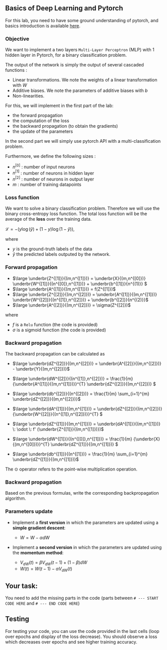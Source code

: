 ## Basics of Deep Learning and Pytorch

For this lab, you need to have some ground understanding of pytorch, and basics introduction is available [here](https://pytorch.org/tutorials/beginner/basics/intro.html).

$\newcommand{\underbr}[2]{\underbrace{#1}_{\scriptscriptstyle{#2}}}$

### Objective

We want to implement a two layers `Multi-Layer Perceptron` (MLP) with 1 hidden layer in Pytorch, for a binary classification problem.

The output of the network is simply the output of several cascaded functions :
- Linear transformations. We note the weights of a linear transformation with $W$
- Additive biases. We note the parameters of additive biases  with $b$
- Non-linearities.

For this, we will implement in the first part of the lab:
- the forward propagation
- the computation of the loss
- the backward propagation (to obtain the gradients)
- the update of the parameters

In the second part we will simply use pytorch API with a multi-classification problem.

Furthermore, we define the following sizes :

- $n^{[0]}$ : number of input neurons
- $n^{[1]}$ : number of neurons in hidden layer
- $n^{[2]}$ : number of neurons in output layer
- $m$ : number of training datapoints

### Loss function 

We want to solve a binary classification problem. Therefore we will use the binary cross-entropy loss function. The total loss function will be the average of the **loss** over the training data.

$\mathcal{L} = - \left( y \log(\hat{y}) + (1-y) \log(1-\hat{y}) \right),$

where 
- $y$ is the ground-truth labels of the data 
- $\hat{y}$ the predicted labels outputed by the network.

### Forward propagation

- $\large \underbr{Z^{[1]}}{(m,n^{[1]})} = \underbr{X}{(m,n^{[0]})} \underbr{W^{[1]}}{(n^{[0]},n^{[1]})}  + \underbr{b^{[1]}}{n^{(1)}} $
- $\large \underbr{A^{[1]}}{(m,n^{[1]})} = f(Z^{[1]})$
- $\large \underbr{Z^{[2]}}{(m,n^{[2]})} = \underbr{A^{[1]}}{(m,n^{[1]})} \underbr{W^{[2]}}{(n^{[1]},n^{[2]})}  + \underbr{b^{[2]}}{n^{(2)}}$
- $\large \underbr{A^{[2]}}{(m,n^{[2]})} = \sigma(Z^{[2]})$

where 
- $f$ is a ```Relu``` function (the code is provided)
- $\sigma$ is a sigmoid function (the code is provided)

### Backward propagation

The backward propagation can be calculated as

- $\large \underbr{dZ^{[2]}}{(m,n^{[2]})} = \underbr{A^{[2]}}{(m,n^{[2]})} - \underbr{Y}{(m,n^{[2]})}$
- $\large \underbr{dW^{[2]}}{(n^{[1]},n^{[2]})} = \frac{1}{m} {\underbr{A^{[1]}}{(m,n^{[1]})}}^{T} \underbr{dZ^{[2]}}{(m,n^{[2]})} $
- $\large \underbr{db^{[2]}}{(n^{[2]})} = \frac{1}{m} \sum_{i=1}^{m} \underbr{dZ^{[2]}}{(m,n^{[2]})}$

- $\large \underbr{dA^{[1]}}{(m,n^{[1]})} = \underbr{dZ^{[2]}}{(m,n^{[2]})} {\underbr{W^{[2]}}{(n^{[1]},n^{[2]})}}^{T} $
- $\large \underbr{dZ^{[1]}}{(m,n^{[1]})} = \underbr{dA^{[1]}}{(m,n^{[1]})} \: \odot \: f' (\underbr{Z^{[1]}}{(m,n^{[1]})})$
- $\large \underbr{dW^{[1]}}{(n^{[0]},n^{[1]})} = \frac{1}{m} {\underbr{X}{(m,n^{[0]})}}^{T} \underbr{dZ^{[1]}}{(m,n^{[1]})} $
- $\large \underbr{db^{[1]}}{(n^{[1]})} = \frac{1}{m} \sum_{i=1}^{m} \underbr{dZ^{[1]}}{(m,n^{[1]})}$

The $\odot$ operator refers to the point-wise multiplication operation.

### Backward propagation

Based on the previous formulas, write the corresponding backpropagation algorithm.

### Parameters update

- Implement a **first version** in which the parameters are updated using a **simple gradient descent**:
    - $W = W - \alpha dW$


- Implement a **second version** in which the parameters are updated using the **momentum method**:
    - $V_{dW}(t) = \beta V_{dW}(t-1) + (1-\beta) dW$
    - $W(t) = W(t-1) - \alpha V_{dW}(t)$

## Your task:

You need to add the missing parts in the code (parts between ```# --- START CODE HERE``` and ```# --- END CODE HERE```)

## Testing

For testing your code, you can use the code provided in the last cells (loop over epochs and display of the loss decrease).
You should observe a loss which decreases over epochs and see higher training accuracy.